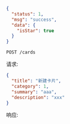 ```json
{
  "status": 1,
  "msg": "success",
  "data": {
    "isStar": true
  }
}
```

`POST /cards`

请求:
```json
{
  "title": "新建卡片",
  "category": 1,
  "summary": "aaa",
  "description": "xxx"
}
```
响应:
```json

```